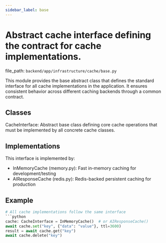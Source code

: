 ```yaml
---
sidebar_label: base
---
```


# Abstract cache interface defining the contract for cache implementations.

  file_path: `backend/app/infrastructure/cache/base.py`

This module provides the base abstract class that defines the standard interface
for all cache implementations in the application. It ensures consistent behavior
across different caching backends through a common contract.

## Classes

CacheInterface: Abstract base class defining core cache operations that must
be implemented by all concrete cache classes.

## Implementations

This interface is implemented by:
- InMemoryCache (memory.py): Fast in-memory caching for development/testing
- AIResponseCache (redis.py): Redis-backed persistent caching for production

## Example

```python
# All cache implementations follow the same interface
```python
cache: CacheInterface = InMemoryCache()  # or AIResponseCache()
await cache.set("key", {"data": "value"}, ttl=3600)
result = await cache.get("key")
await cache.delete("key")
```
